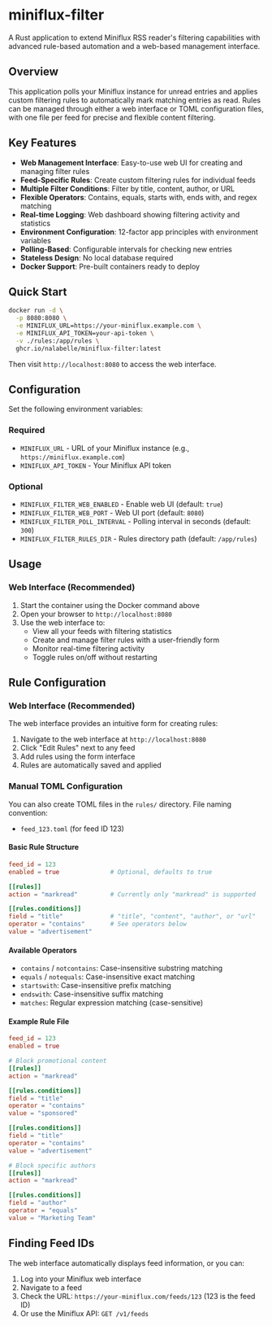 # miniflux-filter

A Rust application to extend Miniflux RSS reader's filtering capabilities with advanced rule-based
automation and a web-based management interface.

## Overview

This application polls your Miniflux instance for unread entries and applies custom filtering rules
to automatically mark matching entries as read. Rules can be managed through either a web interface
or TOML configuration files, with one file per feed for precise and flexible content filtering.

## Key Features

- **Web Management Interface**: Easy-to-use web UI for creating and managing filter rules
- **Feed-Specific Rules**: Create custom filtering rules for individual feeds
- **Multiple Filter Conditions**: Filter by title, content, author, or URL
- **Flexible Operators**: Contains, equals, starts with, ends with, and regex matching
- **Real-time Logging**: Web dashboard showing filtering activity and statistics
- **Environment Configuration**: 12-factor app principles with environment variables
- **Polling-Based**: Configurable intervals for checking new entries
- **Stateless Design**: No local database required
- **Docker Support**: Pre-built containers ready to deploy

## Quick Start

```bash
docker run -d \
  -p 8080:8080 \
  -e MINIFLUX_URL=https://your-miniflux.example.com \
  -e MINIFLUX_API_TOKEN=your-api-token \
  -v ./rules:/app/rules \
  ghcr.io/nalabelle/miniflux-filter:latest
```

Then visit `http://localhost:8080` to access the web interface.

## Configuration

Set the following environment variables:

### Required

- `MINIFLUX_URL` - URL of your Miniflux instance (e.g., `https://miniflux.example.com`)
- `MINIFLUX_API_TOKEN` - Your Miniflux API token

### Optional

- `MINIFLUX_FILTER_WEB_ENABLED` - Enable web UI (default: `true`)
- `MINIFLUX_FILTER_WEB_PORT` - Web UI port (default: `8080`)
- `MINIFLUX_FILTER_POLL_INTERVAL` - Polling interval in seconds (default: `300`)
- `MINIFLUX_FILTER_RULES_DIR` - Rules directory path (default: `/app/rules`)

## Usage

### Web Interface (Recommended)

1. Start the container using the Docker command above
2. Open your browser to `http://localhost:8080`
3. Use the web interface to:
   - View all your feeds with filtering statistics
   - Create and manage filter rules with a user-friendly form
   - Monitor real-time filtering activity
   - Toggle rules on/off without restarting

## Rule Configuration

### Web Interface (Recommended)

The web interface provides an intuitive form for creating rules:

1. Navigate to the web interface at `http://localhost:8080`
2. Click "Edit Rules" next to any feed
3. Add rules using the form interface
4. Rules are automatically saved and applied

### Manual TOML Configuration

You can also create TOML files in the `rules/` directory. File naming convention:

- `feed_123.toml` (for feed ID 123)

#### Basic Rule Structure

```toml
feed_id = 123
enabled = true              # Optional, defaults to true

[[rules]]
action = "markread"         # Currently only "markread" is supported

[[rules.conditions]]
field = "title"             # "title", "content", "author", or "url"
operator = "contains"       # See operators below
value = "advertisement"
```

#### Available Operators

- `contains` / `notcontains`: Case-insensitive substring matching
- `equals` / `notequals`: Case-insensitive exact matching
- `startswith`: Case-insensitive prefix matching
- `endswith`: Case-insensitive suffix matching
- `matches`: Regular expression matching (case-sensitive)

#### Example Rule File

```toml
feed_id = 123
enabled = true

# Block promotional content
[[rules]]
action = "markread"

[[rules.conditions]]
field = "title"
operator = "contains"
value = "sponsored"

[[rules.conditions]]
field = "title"
operator = "contains"
value = "advertisement"

# Block specific authors
[[rules]]
action = "markread"

[[rules.conditions]]
field = "author"
operator = "equals"
value = "Marketing Team"
```

## Finding Feed IDs

The web interface automatically displays feed information, or you can:

1. Log into your Miniflux web interface
2. Navigate to a feed
3. Check the URL: `https://your-miniflux.com/feeds/123` (123 is the feed ID)
4. Or use the Miniflux API: `GET /v1/feeds`
